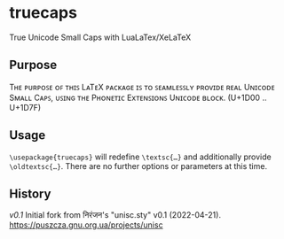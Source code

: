 # truecaps
True Unicode Small Caps with LuaLaTex/XeLaTeX

## Purpose

Tʜᴇ ᴘᴜʀᴘᴏꜱᴇ ᴏꜰ ᴛʜɪꜱ LᴀTᴇX ᴘᴀᴄᴋᴀɢᴇ ɪꜱ ᴛᴏ ꜱᴇᴀᴍʟᴇꜱꜱʟʏ ᴘʀᴏᴠɪᴅᴇ ʀᴇᴀʟ Uɴɪᴄᴏᴅᴇ Sᴍᴀʟʟ
Cᴀᴘꜱ, ᴜꜱɪɴɢ ᴛʜᴇ Pʜᴏɴᴇᴛɪᴄ Exᴛᴇɴꜱɪᴏɴꜱ Uɴɪᴄᴏᴅᴇ ʙʟᴏᴄᴋ. (U+1D00 .. U+1D7F)

## Usage

`\usepackage{truecaps}` will redefine `\textsc{…}` and additionally provide `\oldtextsc{…}`. There are no further options or parameters at this time. 

## History

*v0.1* Initial fork from निरंजन's "unisc.sty" v0.1 (2022-04-21).
https://puszcza.gnu.org.ua/projects/unisc

